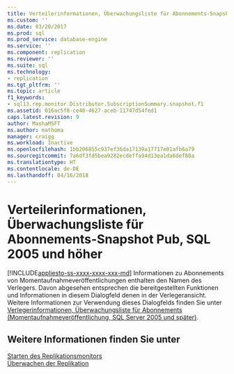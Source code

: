 ```yaml
---
title: Verteilerinformationen, Überwachungsliste für Abonnements-Snapshot Pub, SQL 2005 und höher | Microsoft-Dokumentation
ms.custom: ''
ms.date: 03/20/2017
ms.prod: sql
ms.prod_service: database-engine
ms.service: ''
ms.component: replication
ms.reviewer: ''
ms.suite: sql
ms.technology:
- replication
ms.tgt_pltfrm: ''
ms.topic: article
f1_keywords:
- sql13.rep.monitor.Distributor.SubscriptionSummary.snapshot.f1
ms.assetid: 016ac5f8-ce40-4627-aceb-11747d54fed1
caps.latest.revision: 9
author: MashaMSFT
ms.author: mathoma
manager: craigg
ms.workload: Inactive
ms.openlocfilehash: 1bb206855c937ef36da17139a17717e01afb6a79
ms.sourcegitcommit: 7a6df3fd5bea9282ecdeffa94d13ea1da6def80a
ms.translationtype: HT
ms.contentlocale: de-DE
ms.lasthandoff: 04/16/2018
---
```

# <a name="distributor-info-subscription-watch-list-snapshot-pub-sql-2005"></a>Verteilerinformationen, Überwachungsliste für Abonnements-Snapshot Pub, SQL 2005 und höher
[!INCLUDE[appliesto-ss-xxxx-xxxx-xxx-md](../../includes/appliesto-ss-xxxx-xxxx-xxx-md.md)]
  Informationen zu Abonnements von Momentaufnahmeveröffentlichungen enthalten den Namen des Verlegers. Davon abgesehen entsprechen die bereitgestellten Funktionen und Informationen in diesem Dialogfeld denen in der Verlegeransicht. Weitere Informationen zur Verwendung dieses Dialogfelds finden Sie unter [Verlegerinformationen, Überwachungsliste für Abonnements &#40;Momentaufnahmeveröffentlichung, SQL Server 2005 und später&#41;](../../relational-databases/replication/publisher-information-subscription-watch-list-snapshot.md).  
  
## <a name="see-also"></a>Weitere Informationen finden Sie unter  
 [Starten des Replikationsmonitors](../../relational-databases/replication/monitor/start-the-replication-monitor.md)   
 [Überwachen der Replikation](../../relational-databases/replication/monitor/monitoring-replication-overview.md)  
  
  
